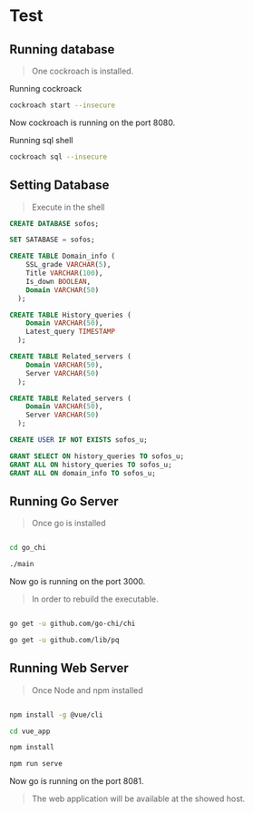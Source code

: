 # Test

## Running database

> One cockroach is installed.

Running cockroack
```bash
cockroach start --insecure  
```

Now cockroach is running on the port 8080.

Running sql shell
```bash
cockroach sql --insecure 
```

## Setting Database

> Execute in the shell


```sql
CREATE DATABASE sofos;
```

```sql
SET SATABASE = sofos;
```

 
```sql
CREATE TABLE Domain_info (
    SSL_grade VARCHAR(5),
    Title VARCHAR(100),
    Is_down BOOLEAN,
    Domain VARCHAR(50)
  );
```

```sql
CREATE TABLE History_queries (
    Domain VARCHAR(50),
    Latest_query TIMESTAMP
  );
```
 
```sql
CREATE TABLE Related_servers (
    Domain VARCHAR(50),
    Server VARCHAR(50)
  );
``` 

```sql
CREATE TABLE Related_servers (
    Domain VARCHAR(50),
    Server VARCHAR(50)
  );
```

```sql
CREATE USER IF NOT EXISTS sofos_u;
```


```sql
GRANT SELECT ON history_queries TO sofos_u;
GRANT ALL ON history_queries TO sofos_u;
GRANT ALL ON domain_info TO sofos_u;
```

## Running Go Server

>  Once go is installed

```bash

cd go_chi

./main

```
Now go is running on the port 3000.


> In order to rebuild the executable.

```bash

go get -u github.com/go-chi/chi

go get -u github.com/lib/pq

```


## Running Web Server

>  Once Node and npm installed


```bash

npm install -g @vue/cli

cd vue_app

npm install

npm run serve
```

Now go is running on the port 8081.


> The web application will be available at the showed host. 
